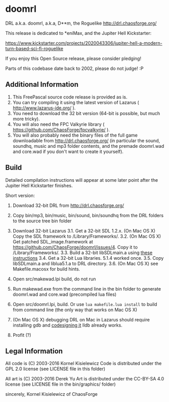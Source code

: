 # doomrl

DRL a.k.a. doomrl, a.k.a, D**m, the Roguelike
http://drl.chaosforge.org/

This release is dedicated to *eniMax, and the Jupiter Hell Kickstarter:

https://www.kickstarter.com/projects/2020043306/jupiter-hell-a-modern-turn-based-sci-fi-roguelike

If you enjoy this Open Source release, please consider pledging!

Parts of this codebase date back to 2002, please do not judge! :P

## Additional Information
1. This FreePascal source code release is provided as is. 
2. You can try compiling it using the latest version of Lazarus ( http://www.lazarus-ide.org/ ). 
3. You need to download the 32 bit version (64-bit is possible, but much more tricky). 
4. You will also need the FPC Valkyrie library ( https://github.com/ChaosForge/fpcvalkyrie/ ). 
5. You will also probably need the binary files of the full game downloadable from http://drl.chaosforge.org/ (in particular the sound, soundhq, music and mp3 folder contents, and the premade doomrl.wad and core.wad if you don't want to create it yourself).

## Build
Detailed compilation instructions will appear at some later point after the Jupiter Hell Kickstarter finishes.

Short version:

1. Download 32-bit DRL from http://drl.chaosforge.org/
2. Copy bin/mp3, bin/music, bin/sound, bin/soundhq from the DRL folders to the source tree bin folder
3. Download 32-bit Lazarus
3.1. Get a 32-bit SDL 1.2.x. (On Mac OS X) Copy the SDL framework to /Library/Frameworks/.
3.2. (On Mac OS X) Get patched SDL_image.framework at https://github.com/ChaosForge/doomrl/issues/4. Copy it to /Library/Frameworks/.
3.3. Build a 32-bit libSDLmain.a using [these instructions](http://wiki.freepascal.org/FPC_and_SDL#SDL_headers_from_JEDI-SDL)
3.4. Get a 32-bit Lua libraries. 5.1.4 worked once.
3.5. Copy libSDLmain.a and liblua5.1.a to DRL directory.
3.6. (On Mac OS X) see Makefile.macosx for build hints.
4. Open src/makewad.lpi build, do not run
5. Run makewad.exe from the command line in the bin folder to generate doomrl.wad and core.wad (precompiled lua files)
6. Open src/doomrl.lpi, build. Or use `lua makefile.lua install` to build from command line (the only way that works on Mac OS X)
7. (On Mac OS X) debugging DRL on Mac in Lazarus should require installing gdb and [codesigning it](https://sourceware.org/gdb/wiki/BuildingOnDarwin#Giving_gdb_permission_to_control_other_processes)
lldb already works.

7. Profit (?)

## Legal Information
All code is (C) 2003-2016 Kornel Kisielewicz
Code is distributed under the GPL 2.0 license (see LICENSE file in this folder)

All art is (C) 2003-2016 Derek Yu
Art is distributed under the CC-BY-SA 4.0 license (see LICENSE file in the bin/graphics/ folder)

sincerely,
Kornel Kisielewicz of ChaosForge
